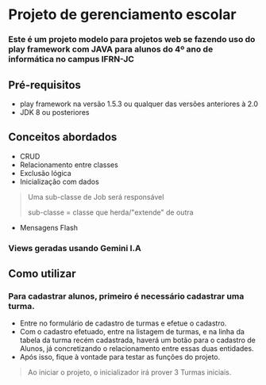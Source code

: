 #   Projeto de gerenciamento escolar

### Este é um projeto modelo para projetos web se fazendo uso do play framework com JAVA para alunos do 4º ano de informática no campus IFRN-JC

## Pré-requisitos
- play framework na versão 1.5.3 ou qualquer das versões anteriores à 2.0
- JDK 8 ou posteriores

## Conceitos abordados

- CRUD
- Relacionamento entre classes
- Exclusão lógica
- Inicialização com dados
> Uma sub-classe de Job será responsável
>
>  sub-classe = classe que herda/"extende" de outra
- Mensagens Flash

### Views geradas usando Gemini I.A

## Como utilizar
  ### Para cadastrar alunos, primeiro é necessário cadastrar uma turma.
  
- Entre no formulário de cadastro de turmas e efetue o cadastro. 
- Com o cadastro efetuado, entre na listagem de turmas, e na linha da tabela da turma recém cadastrada, haverá um botão para o cadastro de Alunos, já concretizando o relacionamento entre essas duas entidades. 
- Após isso, fique à vontade para testar as funções do projeto.

> Ao iniciar o projeto, o inicializador irá prover 3 Turmas iniciais.